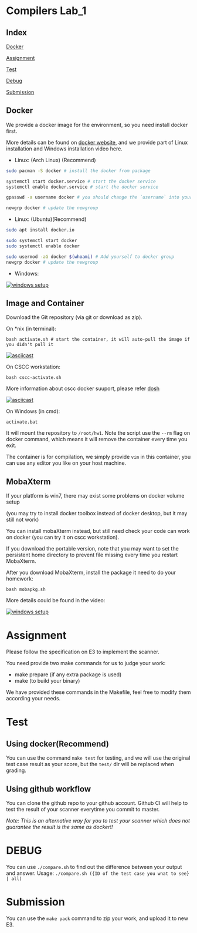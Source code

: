 # Compilers Lab_1

## Index
[Docker](https://github.com/ICD22/hw1/edit/master/README.md#docker)

[Assignment](https://github.com/ICD22/hw1/edit/master/README.md#assignment)

[Test](https://github.com/ICD22/hw1/edit/master/README.md#test)

[Debug](https://github.com/ICD22/hw1/edit/master/README.md#debug)

[Submission](https://github.com/ICD22/hw1/edit/master/README.md#submission)

## Docker

We provide a docker image for the environment, so you need install docker first.

More details can be found on [docker website](https://docs.docker.com/get-docker/),
and we provide part of Linux installation and Windows installation video here.

- Linux: (Arch Linux) (Recommend)
```bash
sudo pacman -S docker # install the docker from package

systemctl start docker.service # start the docker service
systemctl enable docker.service # start the docker service

gpasswd -a username docker # you should change the `username` into yours

newgrp docker # update the newgroup
```

- Linux: (Ubuntu)(Recommend)
```bash
sudo apt install docker.io

sudo systemctl start docker
sudo systemctl enable docker

sudo usermod -aG docker $(whoami) # Add yourself to docker group 
newgrp docker # update the newgroup


```

- Windows:

[![windows setup](https://i.ytimg.com/vi/HddnQnU4zXk/hqdefault.jpg)](https://www.youtube.com/watch?v=HddnQnU4zXk)


## Image and Container

Download the Git repository (via git or download as zip).

On \*nix (in terminal):
```
bash activate.sh # start the container, it will auto-pull the image if you didn't pull it
```

[![asciicast](https://asciinema.org/a/27ZqPcEUYkA6Ll0EqjyvlC5YQ.svg)](https://asciinema.org/a/27ZqPcEUYkA6Ll0EqjyvlC5YQ)

On CSCC workstation:
```
bash cscc-activate.sh
```

More information about cscc docker suuport, please refer [dosh](https://cscc.cs.nctu.edu.tw/workstation-dosh-guide)

[![asciicast](https://asciinema.org/a/R6lPjk7iwCXHVzGcGFBxAh4J3.svg)](https://asciinema.org/a/R6lPjk7iwCXHVzGcGFBxAh4J3)

On Windows (in cmd):
```
activate.bat
```

It will mount the repository to `/root/hw1`.
Note the script use the `--rm` flag on docker command,
which means it will remove the container every time you exit.

The container is for compilation, we simply provide `vim` in this container,
you can use any editor you like on your host machine.

## MobaXterm

If your platform is win7, there may exist some problems on docker volume setup

(you may try to install docker toolbox instead of docker desktop, but it may still not work)

You can install mobaXterm instead, but still need check your code can work on docker (you can try it on cscc workstation).

If you download the portable version, note that you may want to set the persistent home directory to prevent file missing every time you restart MobaXterm.

After you download MobaXterm, install the package it need to do your homework:

```
bash mobapkg.sh
```

More details could be found in the video:

[![windows setup](https://i.ytimg.com/vi/QQbeArOOC4o/hqdefault.jpg)](https://www.youtube.com/watch?v=QQbeArOOC4o)

# Assignment

Please follow the specification on E3 to implement the scanner.

You need provide two make commands for us to judge your work:
- make prepare (if any extra package is used)
- make (to build your binary)

We have provided these commands in the Makefile, feel free to modify them according your needs.

# Test

## Using docker(Recommend)
You can use the command `make test` for testing, and we will use the original test case result as your score, but the `test/` dir will be replaced when grading.

## Using github workflow
You can clone the github repo to your github account. Github CI will help to test the result of your scanner everytime you commit to master.

*Note: This is an alternative way for you to test your scanner which does not guarantee the result is the same as docker!!*

# DEBUG

You can use `./compare.sh` to find out the difference between your output and answer. Usage: `./compare.sh ({ID of the test case you wnat to see} | all)`

# Submission

You can use the `make pack` command to zip your work, and upload it to new E3.
